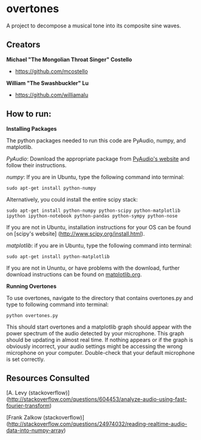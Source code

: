 # overtones

A project to decompose a musical tone into its composite sine waves.

## Creators
**Michael "The Mongolian Throat Singer" Costello**
- <https://github.com/mcostello>

**William "The Swashbuckler" Lu**
- <https://github.com/williamalu>

## How to run:
**Installing Packages**

The python packages needed to run this code are PyAudio, numpy, and matplotlib.

*PyAudio*: Download the appropriate package from [PyAudio's website](https://people.csail.mit.edu/hubert/pyaudio/) and follow their instructions.

*numpy*: If you are in Ubuntu, type the following command into terminal:
```
sudo apt-get install python-numpy
```
Alternatively, you could install the entire scipy stack:
```
sudo apt-get install python-numpy python-scipy python-matplotlib ipython ipython-notebook python-pandas python-sympy python-nose
```
If you are not in Ubuntu, installation instructions for your OS can be found on [scipy's website] (http://www.scipy.org/install.html).

*matplotlib*: if you are in Ubuntu, type the following command into terminal:
```
sudo apt-get install python-matplotlib 
```
If you are not in Ununtu, or have problems with the download, further download instructions can be found on [matplotlib.org](http://matplotlib.org/users/installing.html).

**Running Overtones**

To use overtones, navigate to the directory that contains overtones.py and type to following command into terminal:
```
python overtones.py
```
This should start overtones and a matplotlib graph should appear with the power spectrum of the audio detected by your microphone. This graph should be updating in almost real time. If nothing appears or if the graph is obviously incorrect, your audio settings might be accessing the wrong microphone on your computer. Double-check that your default microphone is set correctly.

## Resources Consulted
[A. Levy (stackoverflow)] (http://stackoverflow.com/questions/604453/analyze-audio-using-fast-fourier-transform)

[Frank Zalkow (stackoverflow)] (http://stackoverflow.com/questions/24974032/reading-realtime-audio-data-into-numpy-array)
